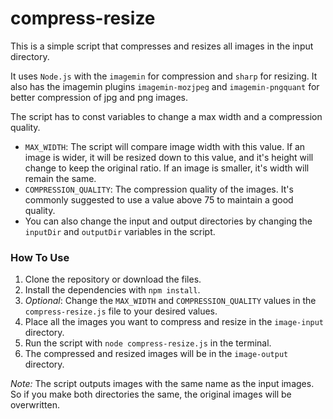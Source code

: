 # compress-resize

This is a simple script that compresses and resizes all images in the input directory.

It uses `Node.js` with the `imagemin` for compression and `sharp` for resizing. It also has the imagemin plugins `imagemin-mozjpeg` and `imagemin-pngquant` for better compression of jpg and png images.

The script has to const variables to change a max width and a compression quality.
* `MAX_WIDTH`: The script will compare image width with this value. If an image is wider, it will be resized down to this value, and it's height will change to keep the original ratio. If an image is smaller, it's width will remain the same.
* `COMPRESSION_QUALITY`: The compression quality of the images. It's commonly suggested to use a value above 75 to maintain a good quality.
* You can also change the input and output directories by changing the `inputDir` and `outputDir` variables in the script.

### How To Use
1. Clone the repository or download the files.
2. Install the dependencies with `npm install`.
3. *Optional*: Change the `MAX_WIDTH` and `COMPRESSION_QUALITY` values in the `compress-resize.js` file to your desired values.
4. Place all the images you want to compress and resize in the `image-input` directory.
5. Run the script with `node compress-resize.js` in the terminal.
6. The compressed and resized images will be in the `image-output` directory.


 *Note:* The script outputs images with the same name as the input images. So if you make both directories the same, the original images will be overwritten.
